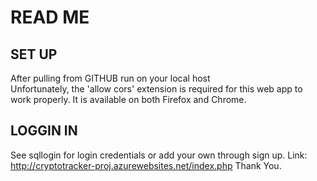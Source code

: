 # READ ME

## SET UP
After pulling from GITHUB run on your local host<br>
Unfortunately, the 'allow cors' extension is required for this web app to work properly. It is available on both Firefox and Chrome.<br>
## LOGGIN IN
See sqllogin for login credentials or add your own through sign up.
Link: http://cryptotracker-proj.azurewebsites.net/index.php
Thank You.
